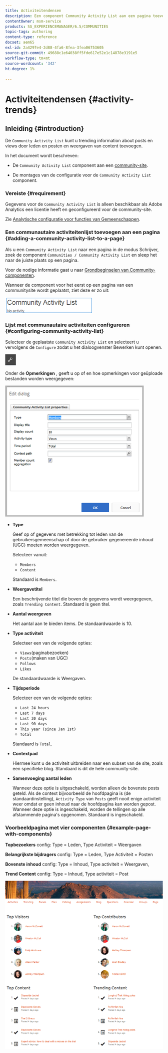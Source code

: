 ```yaml
---
title: Activiteitendensen
description: Een component Community Activity List aan een pagina toevoegen
contentOwner: msm-service
products: SG_EXPERIENCEMANAGER/6.5/COMMUNITIES
topic-tags: authoring
content-type: reference
docset: aem65
exl-id: 2a4297e4-2d88-4fa6-8fea-3fea06753605
source-git-commit: 49688c1e64038ff5fde617e52e1c14878e3191e5
workflow-type: tm+mt
source-wordcount: '342'
ht-degree: 1%

---
```


# Activiteitendensen {#activity-trends}

## Inleiding {#introduction}

De `Community Activity List` kunt u trending information about posts en views door leden en posten en weergaven van content toevoegen.

In het document wordt beschreven:

* De `Community Activity List` component aan een [community-site](/help/communities/overview.md#community-sites).

* De montages van de configuratie voor de `Community Activity List` component.

### Vereiste {#requirement}

Gegevens voor de `Community Activity List` is alleen beschikbaar als Adobe Analytics een licentie heeft en geconfigureerd voor de community-site.

Zie [Analytische configuratie voor functies van Gemeenschappen](/help/communities/analytics.md).

### Een communautaire activiteitenlijst toevoegen aan een pagina {#adding-a-community-activity-list-to-a-page}

Als u een `Community Activity List` naar een pagina in de modus Schrijver, zoek de component `Communities / Community Activity List` en sleep het naar de juiste plaats op een pagina.

Voor de nodige informatie gaat u naar [Grondbeginselen van Community-componenten](/help/communities/basics.md).

Wanneer de component voor het eerst op een pagina van een communitysite wordt geplaatst, ziet deze er zo uit:

![gemeenschapsactiviteit](assets/community-activity.png)

### Lijst met communautaire activiteiten configureren  {#configuring-community-activity-list}

Selecteer de geplaatste `Community Activity List` en selecteert u vervolgens de `Configure` zodat u het dialoogvenster Bewerken kunt openen.

![vormen](assets/configure-new.png)

Onder de **Opmerkingen** , geeft u op of en hoe opmerkingen voor geüploade bestanden worden weergegeven:

![eigenschappen](assets/activity-list-properties.png)

* **Type**

  Geef op of gegevens met betrekking tot leden van de gebruikersgemeenschap of door de gebruiker gegenereerde inhoud (UGC) moeten worden weergegeven.

  Selecteer  vanuit:

   * `Members`
   * `Content`

  Standaard is `Members`.

* **Weergavetitel**

  Een beschrijvende titel die boven de gegevens wordt weergegeven, zoals `Trending Content`.
Standaard is geen titel.

* **Aantal weergeven**

  Het aantal aan te bieden items.
De standaardwaarde is 10.

* **Type activiteit**

  Selecteer een van de volgende opties:

   * `Views`(paginabezoeken)
   * `Posts`(maken van UGC)
   * `Follows`
   * `Likes`

  De standaardwaarde is Weergaven.

* **Tijdsperiode**

  Selecteer een van de volgende opties:

   * `Last 24 hours`
   * `Last 7 days`
   * `Last 30 days`
   * `Last 90 days`
   * `This year (since Jan 1st)`
   * `Total`

  Standaard is `Total`.

* **Contextpad**

  Hiermee kunt u de activiteit uitbreiden naar een subset van de site, zoals een specifieke blog.
Standaard is dit de hele community-site.

* **Samenvoeging aantal leden**

  Wanneer deze optie is uitgeschakeld, worden alleen de bovenste posts geteld. Als de context bijvoorbeeld de hoofdpagina is (de standaardinstelling), `Activity Type` van `Posts` geeft nooit enige activiteit weer omdat er geen inhoud naar de hoofdpagina kan worden gepost. Wanneer deze optie is ingeschakeld, worden de tellingen op alle afstammende pagina&#39;s opgenomen.
Standaard is ingeschakeld.

### Voorbeeldpagina met vier componenten {#example-page-with-components}

**Topbezoekers** config: Type = Leden, Type Activiteit = Weergaven

**Belangrijkste bijdragers** config: Type = Leden, Type Activiteit = Posten

**Bovenste inhoud** config: Type = Inhoud, Type activiteit = Weergaven,

**Trend Content** config: Type = Inhoud, Type activiteit = Post

![componenten](assets/activity-list-components.png)
